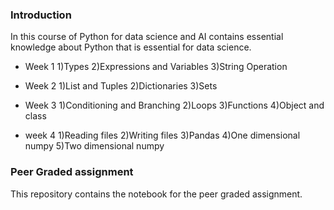 
### Introduction 
In this course of Python for data science and AI contains essential knowledge about Python that is essential for data science. 

- Week 1
  1)Types 
  2)Expressions and Variables
  3)String Operation

- Week 2 
  1)List and Tuples
  2)Dictionaries 
  3)Sets

- Week 3
  1)Conditioning and Branching 
  2)Loops 
  3)Functions 
  4)Object and class 

- week 4
  1)Reading files 
  2)Writing files
  3)Pandas
  4)One dimensional numpy 
  5)Two dimensional numpy 

### Peer Graded assignment 

This repository contains the notebook for the peer graded assignment. 
